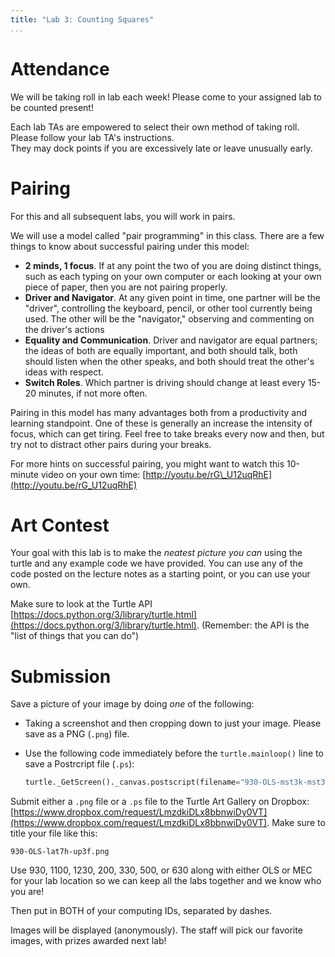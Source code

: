 ```yaml
---
title: "Lab 3: Counting Squares"
...
```


# Attendance

We will be taking roll in lab each week! Please come to your assigned lab to be counted present!

Each lab TAs are empowered to select their own method of taking roll.
Please follow your lab TA's instructions.  
They may dock points if you  are excessively late or leave unusually early.


# Pairing

For this and all subsequent labs, you will work in pairs.

We will use a model called "pair programming" in this class. There are a
few things to know about successful pairing under this model:

-   **2 minds, 1 focus**. If at any point the two of you are doing
    distinct things, such as each typing on your own computer or each
    looking at your own piece of paper, then you are not pairing
    properly.
-   **Driver and Navigator**. At any given point in time, one partner
    will be the "driver", controlling the keyboard, pencil, or other
    tool currently being used. The other will be the "navigator,"
    observing and commenting on the driver's actions
-   **Equality and Communication**. Driver and navigator are equal
    partners; the ideas of both are equally important, and both should
    talk, both should listen when the other speaks, and both should
    treat the other's ideas with respect.
-   **Switch Roles**. Which partner is driving should change at least
    every 15-20 minutes, if not more often.

Pairing in this model has many advantages both from a productivity and
learning standpoint. One of these is generally an increase the intensity
of focus, which can get tiring. Feel free to take breaks every now and
then, but try not to distract other pairs during your breaks.

For more hints on successful pairing, you might want to watch this
10-minute video on your own time:
[http://youtu.be/rG\_U12uqRhE](http://youtu.be/rG_U12uqRhE)

# Art Contest

Your goal with this lab is to make the *neatest picture you can* using
the turtle and any example code we have provided. You can use any of the
code posted on the lecture notes as a starting point, or you can use
your own.

Make sure to look at the Turtle API
[https://docs.python.org/3/library/turtle.html](https://docs.python.org/3/library/turtle.html).
(Remember: the API is the "list of things that you can do")

# Submission

Save a picture of your image by doing *one* of the following:

-   Taking a screenshot and then cropping down to just your image.
    Please save as a PNG (`.png`) file.

-   Use the following code immediately before the `turtle.mainloop()` line to save a Postrcript file (`.ps`):
    
    ````python
    turtle._GetScreen()._canvas.postscript(filename="930-OLS-mst3k-mst3k.ps", colormode="color")
    ````

Submit either a `.png` file or a `.ps` file to the Turtle Art Gallery on Dropbox:
[https://www.dropbox.com/request/LmzdkiDLx8bbnwiDy0VT](https://www.dropbox.com/request/LmzdkiDLx8bbnwiDy0VT).
Make sure to title your file like this:

`930-OLS-lat7h-up3f.png`

Use 930, 1100, 1230, 200, 330, 500, or 630
along with either OLS or MEC for your lab location
so we can keep all the labs together and we know who you are!

Then put in BOTH of your computing IDs, separated by dashes.

Images will be displayed (anonymously).
The staff will pick our favorite images, with prizes awarded next lab!

